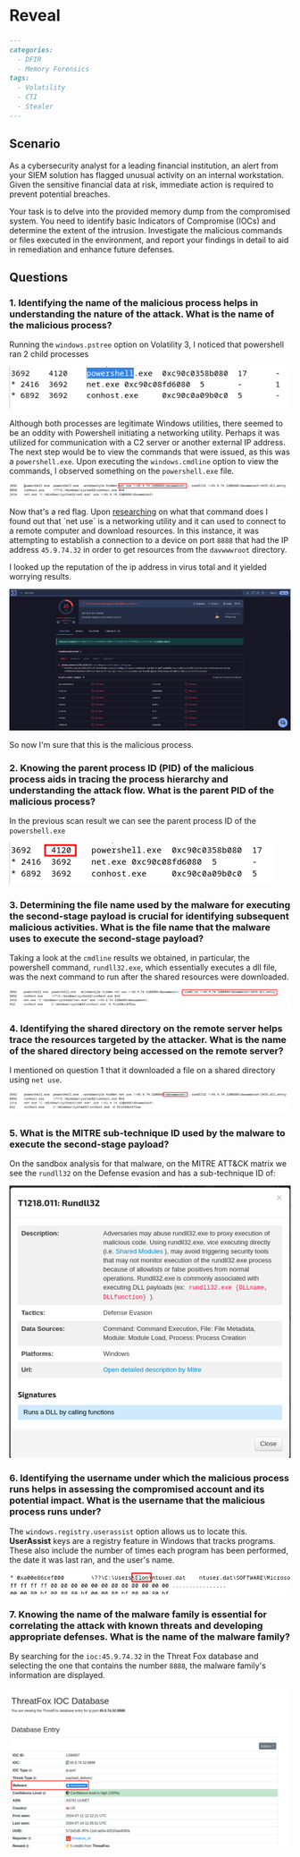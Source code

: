 # Reveal

```markdown
---
categories:
  - DFIR
  - Memory Forensics
tags:
  - Volatility
  - CTI
  - Stealer
---
```

## Scenario

As a cybersecurity analyst for a leading financial institution, an alert from your SIEM solution has flagged unusual activity on an internal workstation. Given the sensitive financial data at risk, immediate action is required to prevent potential breaches.

Your task is to delve into the provided memory dump from the compromised system. You need to identify basic Indicators of Compromise (IOCs) and determine the extent of the intrusion. Investigate the malicious commands or files executed in the environment, and report your findings in detail to aid in remediation and enhance future defenses.

## Questions

### 1. Identifying the name of the malicious process helps in understanding the nature of the attack. What is the name of the malicious process?

Running the `windows.pstree` option on Volatility 3, I noticed that powershell ran 2 child processes

![Reveal1.png](Reveal%2017f10ef3a0ff44e79d6b0b10747f7d17/Reveal1.png)

Although both processes are legitimate Windows utilities, there seemed to be an oddity with Powershell initiating a networking utility. Perhaps it was utilized for communication with a C2 server or another external IP address. The next step would be to view the commands that were issued, as this was a `powershell.exe`. Upon executing the `windows.cmdline` option to view the commands, I observed something on the `powershell.exe` file.

![Pasted image 20240812142809.png](Reveal%2017f10ef3a0ff44e79d6b0b10747f7d17/Pasted_image_20240812142809.png)

Now that's a red flag. Upon [researching](https://learn.microsoft.com/en-us/previous-versions/windows/it-pro/windows-server-2012-r2-and-2012/gg651155(v=ws.11)) on what that command does I found out that `net use` is a networking utility and it can used to connect to a remote computer and download resources. In this instance, it was attempting to establish a connection to a device on port `8888` that had the IP address `45.9.74.32` in order to get resources from the `davwwwroot` directory.

I looked up the reputation of the ip address in virus total and it yielded worrying results.

![Pasted image 20240812143410.png](Reveal%2017f10ef3a0ff44e79d6b0b10747f7d17/Pasted_image_20240812143410.png)

So now I'm sure that this is the malicious process.

### 2. Knowing the parent process ID (PID) of the malicious process aids in tracing the process hierarchy and understanding the attack flow. What is the parent PID of the malicious process?

In the previous scan result we can see the parent process ID of the `powershell.exe`

![Pasted image 20240812143605.png](Reveal%2017f10ef3a0ff44e79d6b0b10747f7d17/Pasted_image_20240812143605.png)

### 3. Determining the file name used by the malware for executing the second-stage payload is crucial for identifying subsequent malicious activities. What is the file name that the malware uses to execute the second-stage payload?

Taking a look at the `cmdline` results we obtained, in particular, the powershell command, `rundll32.exe`, which essentially executes a dll file, was the next command to run after the shared resources were downloaded.

![Pasted image 20240812144031.png](Reveal%2017f10ef3a0ff44e79d6b0b10747f7d17/Pasted_image_20240812144031.png)

### 4. Identifying the shared directory on the remote server helps trace the resources targeted by the attacker. What is the name of the shared directory being accessed on the remote server?

I mentioned on question 1 that it downloaded a file on a shared directory using `net use`.

![Pasted image 20240812144256.png](Reveal%2017f10ef3a0ff44e79d6b0b10747f7d17/Pasted_image_20240812144256.png)

### 5. What is the MITRE sub-technique ID used by the malware to execute the second-stage payload?

On the sandbox analysis for that malware, on the MITRE ATT&CK matrix we see the `rundll32` on the Defense evasion and has a sub-technique ID of:

![Pasted image 20240812144803.png](Reveal%2017f10ef3a0ff44e79d6b0b10747f7d17/Pasted_image_20240812144803.png)

### 6. Identifying the username under which the malicious process runs helps in assessing the compromised account and its potential impact. What is the username that the malicious process runs under?

The `windows.registry.userassist` option allows us to locate this. **UserAssist** keys are a registry feature in Windows that tracks programs. These also include the number of times each program has been performed, the date it was last ran, and the user's name.

![Pasted image 20240812151710.png](Reveal%2017f10ef3a0ff44e79d6b0b10747f7d17/Pasted_image_20240812151710.png)

### 7. Knowing the name of the malware family is essential for correlating the attack with known threats and developing appropriate defenses. What is the name of the malware family?

By searching for the `ioc:45.9.74.32` in the Threat Fox database and selecting the one that contains the number `8888`, the malware family's information are displayed.

![Pasted image 20240812151956.png](Reveal%2017f10ef3a0ff44e79d6b0b10747f7d17/Pasted_image_20240812151956.png)